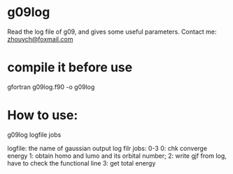 # g09log
Read the log file of g09, and gives some useful parameters.
Contact me: zhouych@foxmail.com


# compile it before use
gfortran g09log.f90 -o g09log

# How to use:
g09log logfile  jobs 

logfile: the name of gaussian output log filr 
jobs: 0-3
 0: chk converge energy
 1: obtain homo and lumo and its orbital number;
 2: write gjf from log, have to check the functional line
 3: get total energy
